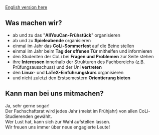 <a href="about_en.html" class="btn btn-info">English version here</a>

## Was machen wir?

- ab und zu das "**AllYouCan-Frühstück**" organisieren
- ab und zu **Spieleabende** organisieren
- einmal im Jahr das **CoLi-Sommerfest** auf die Beine stellen
- einmal im Jahr beim **Tag der offenen Tür** mithelfen und informieren
- den Studenten der CoLi bei **Fragen und Problemen** zur Seite stehen
- ihre **Interessen** innerhalb der Strukturen des Fachbereichs (z.B. Prüfungsausschuss) und der Uni **vertreten**
- den **Linux-** und **LaTeX-Einführungskurs** organisieren
- und nicht zuletzt den Erstsemestern **Orientierung bieten**

## Kann man bei uns mitmachen?

Ja, sehr gerne sogar!  
Der Fachschaftsrat wird jedes Jahr (meist im Frühjahr) von allen CoLi-Studierenden gewählt.  
Wer Lust hat, kann sich zur Wahl aufstellen lassen.  
Wir freuen uns immer über neue engagierte Leute!  

